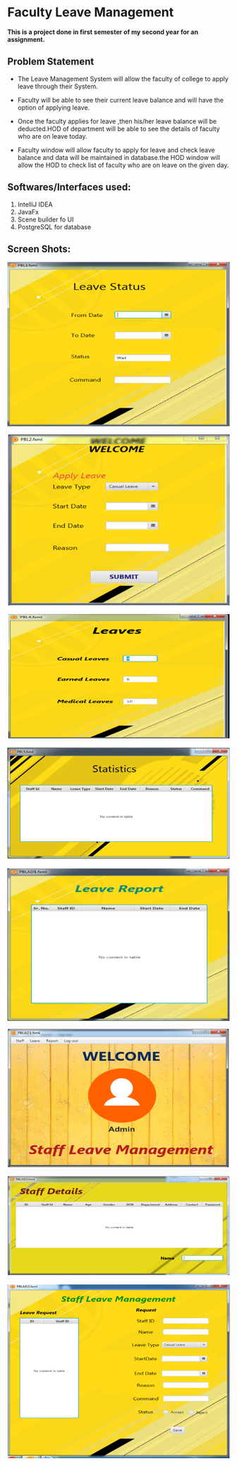 # Faculty Leave Management

**This is a project done in first semester of my second year for an assignment.**


## Problem Statement
* The Leave Management System will allow the faculty of college to apply leave through their System. 
* Faculty will be able to see their current leave balance and will have the option of applying leave. 

* Once the faculty applies for leave ,then his/her leave balance will be deducted.HOD of department will be able to see the details of faculty who are on leave today.
* Faculty window will allow faculty to apply for leave and check leave balance and data will be maintained in database.the HOD window will allow the HOD to check list of faculty who are on leave on the given day.

## Softwares/Interfaces used:
1. IntelliJ IDEA
2. JavaFx 
3. Scene builder fo UI
4. PostgreSQL for database

## Screen Shots:

![Image of leave](https://github.com/Aakarsh-verma/Faculty_Leave_Management/blob/master/images/leave8.PNG)

![Image of leave](https://github.com/Aakarsh-verma/Faculty_Leave_Management/blob/master/images/leave7.PNG)

![Image of leave](https://github.com/Aakarsh-verma/Faculty_Leave_Management/blob/master/images/leave6.PNG)

![Image of leave](https://github.com/Aakarsh-verma/Faculty_Leave_Management/blob/master/images/leave5.PNG)

![Image of leave](https://github.com/Aakarsh-verma/Faculty_Leave_Management/blob/master/images/leave4.PNG)

![Image of leave](https://github.com/Aakarsh-verma/Faculty_Leave_Management/blob/master/images/leave3.PNG)

![Image of leave](https://github.com/Aakarsh-verma/Faculty_Leave_Management/blob/master/images/leave2.PNG)

![Image of leave](https://github.com/Aakarsh-verma/Faculty_Leave_Management/blob/master/images/leave1.PNG)
